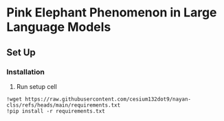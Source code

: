 # Pink Elephant Phenomenon in Large Language Models 

## Set Up 
### Installation 
1. Run setup cell
```
!wget https://raw.githubusercontent.com/cesium132dot9/nayan-clss/refs/heads/main/requirements.txt
!pip install -r requirements.txt
```